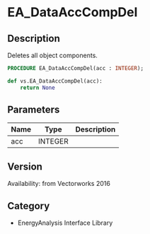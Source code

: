 # EA_DataAccCompDel

## Description
Deletes all object components.

```pascal
PROCEDURE EA_DataAccCompDel(acc : INTEGER);
```

```python
def vs.EA_DataAccCompDel(acc):
    return None
```

## Parameters
|Name|Type|Description|
|---|---|---|
|acc|INTEGER|   |

## Version
Availability: from Vectorworks 2016

## Category
* EnergyAnalysis Interface Library

